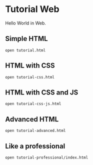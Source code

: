# Tutorial Web

Hello World in Web.

## Simple HTML

```
open tutorial.html
```

## HTML with CSS

```
open tutorial-css.html
```

## HTML with CSS and JS

```
open tutorial-css-js.html
```

## Advanced HTML

```
open tutorial-advanced.html
```

## Like a professional

```
open tutorial-professional/index.html
```
